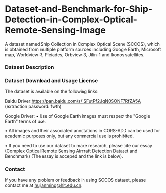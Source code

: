 # Dataset-and-Benchmark-for-Ship-Detection-in-Complex-Optical-Remote-Sensing-Image
A dataset named Ship Collection in Complex Optical Scene (SCCOS), which is obtained from multiple platform sources including Google Earth, Microsoft map, Worldview-3, Pleiades, Orbview-3, Jilin-1 and Ikonos satellites. 

### Dataset Description





### Dataset Download and Usage License
The dataset is available on the following links:

Baidu Driver:https://pan.baidu.com/s/1SFutPf2JqN0SONF7RfZA5A (extraction password: fwth)

Google Driver:
• Use of Google Earth images must respect the "Google Earth" terms of use.

• All images and their associated annotations in CORS-ADD can be used for academic purposes only, but any commercial use is prohibited.

• If you need to use our dataset to make research, please cite our essay (Complex Optical Remote Sensing Aircraft Detection Dataset and Benchmark) (The essay is acceped and the link is below).

### Contact
If you have any problem or feedback in using SCCOS dataset, please contact me at hujianming@hit.edu.cn.
